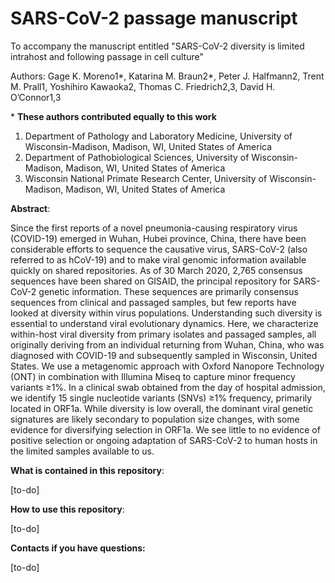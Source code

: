 # SARS-CoV-2 passage manuscript
To accompany the manuscript entitled "SARS-CoV-2 diversity is limited intrahost and following passage in cell culture"

Authors: Gage K. Moreno1*, Katarina M. Braun2*, Peter J. Halfmann2, Trent M. Prall1, Yoshihiro Kawaoka2, Thomas C. Friedrich2,3, David H. O’Connor1,3 

\* **These authors contributed equally to this work**  

1. Department of Pathology and Laboratory Medicine, University of Wisconsin-Madison, Madison, WI, United States of America
2. Department of Pathobiological Sciences, University of Wisconsin-Madison, Madison, WI, United States of America
3. Wisconsin National Primate Research Center, University of Wisconsin-Madison, Madison, WI, United States of America

**Abstract**:

Since the first reports of a novel pneumonia-causing respiratory virus (COVID-19) emerged in Wuhan, Hubei province, China, there have been considerable efforts to sequence the causative virus, SARS-CoV-2 (also referred to as hCoV-19) and to make viral genomic information available quickly on shared repositories. As of 30 March 2020, 2,765 consensus sequences have been shared on GISAID, the principal repository for SARS-CoV-2 genetic information. These sequences are primarily consensus sequences from clinical and passaged samples, but few reports have looked at diversity within virus populations. Understanding such diversity is essential to understand viral evolutionary dynamics. Here, we characterize within-host viral diversity from primary isolates and passaged samples, all originally deriving from an individual returning from Wuhan, China, who was diagnosed with COVID-19 and subsequently sampled in Wisconsin, United States. We use a metagenomic approach with Oxford Nanopore Technology (ONT) in combination with Illumina Miseq to capture minor frequency variants ≥1%. In a clinical swab obtained from the day of hospital admission, we identify 15 single nucleotide variants (SNVs) ≥1% frequency, primarily located in ORF1a. While diversity is low overall, the dominant viral genetic signatures are likely secondary to population size changes, with some evidence for diversifying selection in ORF1a. We see little to no evidence of positive selection or ongoing adaptation of SARS-CoV-2 to human hosts in the limited samples available to us. 

**What is contained in this repository**: 

[to-do]

**How to use this repository**: 

[to-do]

**Contacts if you have questions:**

[to-do]

